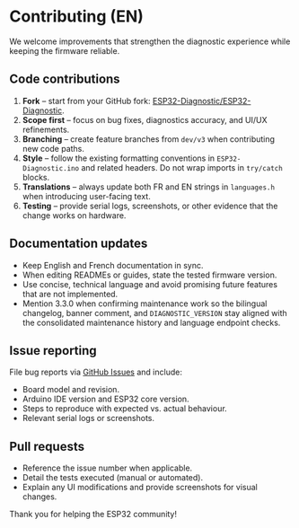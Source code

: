 # Contributing (EN)

We welcome improvements that strengthen the diagnostic experience while keeping the firmware reliable.

## Code contributions
1. **Fork** – start from your GitHub fork: [ESP32-Diagnostic/ESP32-Diagnostic](https://github.com/ESP32-Diagnostic/ESP32-Diagnostic/fork).
2. **Scope first** – focus on bug fixes, diagnostics accuracy, and UI/UX refinements.
3. **Branching** – create feature branches from `dev/v3` when contributing new code paths.
4. **Style** – follow the existing formatting conventions in `ESP32-Diagnostic.ino` and related headers. Do not wrap imports in `try/catch` blocks.
5. **Translations** – always update both FR and EN strings in `languages.h` when introducing user-facing text.
6. **Testing** – provide serial logs, screenshots, or other evidence that the change works on hardware.

## Documentation updates
- Keep English and French documentation in sync.
- When editing READMEs or guides, state the tested firmware version.
- Use concise, technical language and avoid promising future features that are not implemented.
- Mention 3.3.0 when confirming maintenance work so the bilingual changelog, banner comment, and `DIAGNOSTIC_VERSION` stay aligned with the consolidated maintenance history and language endpoint checks.

## Issue reporting
File bug reports via [GitHub Issues](https://github.com/ESP32-Diagnostic/ESP32-Diagnostic/issues/new/choose) and include:
- Board model and revision.
- Arduino IDE version and ESP32 core version.
- Steps to reproduce with expected vs. actual behaviour.
- Relevant serial logs or screenshots.

## Pull requests
- Reference the issue number when applicable.
- Detail the tests executed (manual or automated).
- Explain any UI modifications and provide screenshots for visual changes.

Thank you for helping the ESP32 community!
